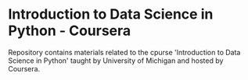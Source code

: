 # Introduction to Data Science in Python - Coursera
Repository contains materials related to the cpurse 'Introduction to Data Science in Python' taught by University of Michigan and hosted by Coursera.  
